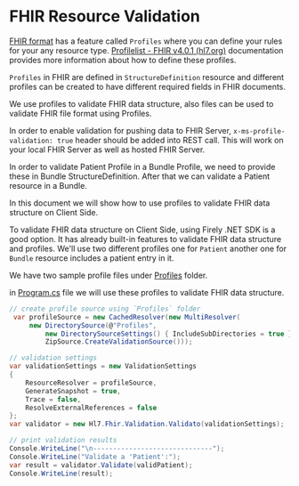 # FHIR Resource Validation

[FHIR format](http://hl7.org/fhir) has a feature called `Profiles` where you can define your rules for your any resource type. [Profilelist - FHIR v4.0.1 (hl7.org)](http://hl7.org/implement/standards/fhir/profilelist.html) documentation provides more information about how to define these profiles.

`Profiles` in FHIR are defined in `StructureDefinition` resource and different profiles can be created to have different required fields in FHIR documents.

We use profiles to validate FHIR data structure, also files can be used to validate FHIR file format using Profiles.

In order to enable validation for pushing data to FHIR Server, `x-ms-profile-validation: true` header should be added into REST call. This will work on your local FHIR Server as well as hosted FHIR Server. 

In order to validate Patient Profile in a Bundle Profile, we need to provide these in Bundle StructureDefinition. After that we can validate a Patient resource in a Bundle.

In this document we will show how to use profiles to validate FHIR data structure on Client Side.

To validate FHIR data structure on Client Side, using Firely .NET SDK is a good option. It has already built-in features to validate FHIR data structure and profiles. We'll use two different profiles one for `Patient` another one for `Bundle` resource includes a patient entry in it.

We have two sample profile files under [Profiles](/Profiles) folder.

in [Program.cs](Program.cs) file we will use these profiles to validate FHIR data structure.

```csharp
// create profile source using `Profiles` folder
 var profileSource = new CachedResolver(new MultiResolver(
     new DirectorySource(@"Profiles",
         new DirectorySourceSettings() { IncludeSubDirectories = true }),
         ZipSource.CreateValidationSource()));

// validation settings
var validationSettings = new ValidationSettings
{
    ResourceResolver = profileSource,
    GenerateSnapshot = true,
    Trace = false,
    ResolveExternalReferences = false
};
var validator = new Hl7.Fhir.Validation.Validato(validationSettings);

// print validation results
Console.WriteLine("\n------------------------------");
Console.WriteLine("Validate a 'Patient':");
var result = validator.Validate(validPatient);
Console.WriteLine(result);
```
